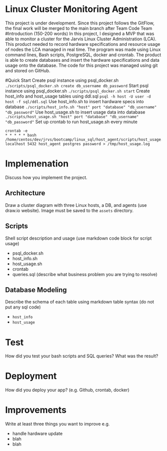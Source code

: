 # Linux Cluster Monitoring Agent
This project is under development. Since this project follows the GitFlow, the final work will be merged to the main branch after Team Code Team
#Introduction (150-200 words)
In this project, I designed a MVP that was able to monitor a cluster for the Jarvis Linux Cluster Administration (LCA). This product needed to record hardware specifications and resource usage of nodes the LCA managed in real time. The program was made using Linux command lines, Bash scripts, PostgreSQL, docker and crontab. The product is able to create databases and insert the hardware specifications and data usage onto the database. The code for this project was managed using git and stored on GitHub.

#Quick Start
Create psql instance using psql_docker.sh
```./scripts/psql_docker.sh create db_username db_password```
Start psql instance using psql_docker.sh
```./scripts/psql_docker.sh start```
Create host_info and host_usage tables using ddl.sql
```psql -h host -U user -d host -f sql/ddl.sql```
Use host_info.sh to insert hardware specs into database
```./scripts/host_info.sh "host" port "database" "db_username" "db_password"```
Use host_usage.sh to insert usage data into database
```./scripts/host_usage.sh "host" port "database" "db_username" "db_password"```
Set up crontab to run host_usage.sh every minute
```
crontab -e
* * * * * bash /home/centos/dev/jrvs/bootcamp/linux_sql/host_agent/scripts/host_usage.sh localhost 5432 host_agent postgres password > /tmp/host_usage.log
```

# Implemenation
Discuss how you implement the project.
## Architecture
Draw a cluster diagram with three Linux hosts, a DB, and agents (use draw.io website). Image must be saved to the `assets` directory.

## Scripts
Shell script description and usage (use markdown code block for script usage)
- psql_docker.sh
- host_info.sh
- host_usage.sh
- crontab
- queries.sql (describe what business problem you are trying to resolve)

## Database Modeling
Describe the schema of each table using markdown table syntax (do not put any sql code)
- `host_info`
- `host_usage`

# Test
How did you test your bash scripts and SQL queries? What was the result?

# Deployment
How did you deploy your app? (e.g. Github, crontab, docker)

# Improvements
Write at least three things you want to improve 
e.g. 
- handle hardware update 
- blah
- blah
